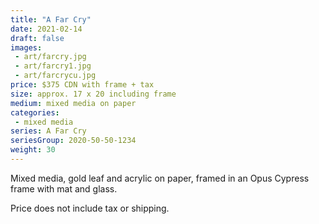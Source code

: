 ```yaml
---
title: "A Far Cry"
date: 2021-02-14
draft: false
images:
 - art/farcry.jpg
 - art/farcry1.jpg
 - art/farcrycu.jpg
price: $375 CDN with frame + tax
size: approx. 17 x 20 including frame
medium: mixed media on paper
categories:
 - mixed media
series: A Far Cry
seriesGroup: 2020-50-50-1234
weight: 30
---
```


Mixed media, gold leaf and acrylic on paper, framed in an Opus Cypress frame with mat and glass.

 Price does not include tax or shipping.